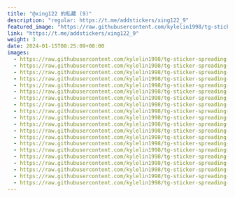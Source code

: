 ```yaml
---
title: "@xing122 的私藏 (9)"
description: "regular: https://t.me/addstickers/xing122_9"
featured_image: "https://raw.githubusercontent.com/kylelin1998/tg-sticker-spreading-worldwide-images/main/img/e0a1b5aa-2ba5-4345-8d10-1e69a8d6b576.jpg"
link: "https://t.me/addstickers/xing122_9"
weight: 3
date: 2024-01-15T08:25:09+08:00
images:
  - https://raw.githubusercontent.com/kylelin1998/tg-sticker-spreading-worldwide-images/main/img/e0a1b5aa-2ba5-4345-8d10-1e69a8d6b576.jpg
  - https://raw.githubusercontent.com/kylelin1998/tg-sticker-spreading-worldwide-images/main/img/c8b2fa7e-adad-4b6f-a040-1fe4531decf4.jpg
  - https://raw.githubusercontent.com/kylelin1998/tg-sticker-spreading-worldwide-images/main/img/6eed0876-77bb-4a12-a067-36cf81aa237d.jpg
  - https://raw.githubusercontent.com/kylelin1998/tg-sticker-spreading-worldwide-images/main/img/a56573b1-8979-4ef4-917e-d0eb0d2a9158.jpg
  - https://raw.githubusercontent.com/kylelin1998/tg-sticker-spreading-worldwide-images/main/img/3ee30f60-29d7-44bc-8aeb-d5c95682c21b.jpg
  - https://raw.githubusercontent.com/kylelin1998/tg-sticker-spreading-worldwide-images/main/img/a8733696-a8c7-43da-a0e6-49c3f7931c91.jpg
  - https://raw.githubusercontent.com/kylelin1998/tg-sticker-spreading-worldwide-images/main/img/9ce0c0bd-e482-447b-9fef-b9596680f046.jpg
  - https://raw.githubusercontent.com/kylelin1998/tg-sticker-spreading-worldwide-images/main/img/c6395edf-c762-47a8-b312-943051b65815.jpg
  - https://raw.githubusercontent.com/kylelin1998/tg-sticker-spreading-worldwide-images/main/img/2b40ec5f-8104-4d0d-963a-28790a8eb3b7.jpg
  - https://raw.githubusercontent.com/kylelin1998/tg-sticker-spreading-worldwide-images/main/img/031178d1-8779-4ad3-9749-3dba5cafa5b1.jpg
  - https://raw.githubusercontent.com/kylelin1998/tg-sticker-spreading-worldwide-images/main/img/1db59551-e2d8-4bbc-a86a-9ecbc6b08318.jpg
  - https://raw.githubusercontent.com/kylelin1998/tg-sticker-spreading-worldwide-images/main/img/e1ec578c-e8a1-428a-85fe-daad08c2b65b.jpg
  - https://raw.githubusercontent.com/kylelin1998/tg-sticker-spreading-worldwide-images/main/img/e6d64a61-7cd7-460f-ad35-95229142dd39.jpg
  - https://raw.githubusercontent.com/kylelin1998/tg-sticker-spreading-worldwide-images/main/img/9b222675-3b58-40ae-acb3-b9b3e606ac68.jpg
  - https://raw.githubusercontent.com/kylelin1998/tg-sticker-spreading-worldwide-images/main/img/db2b7762-619b-4cc4-a604-30dda4884e2a.jpg
  - https://raw.githubusercontent.com/kylelin1998/tg-sticker-spreading-worldwide-images/main/img/c3d7c63e-ca1b-49e9-9a0d-dbaeecbde6fc.jpg
  - https://raw.githubusercontent.com/kylelin1998/tg-sticker-spreading-worldwide-images/main/img/6d0a41a0-8115-4278-a204-82ad556f97c5.jpg
  - https://raw.githubusercontent.com/kylelin1998/tg-sticker-spreading-worldwide-images/main/img/6b5598b6-b2d9-46dc-8224-8b8ddaf29f80.jpg
  - https://raw.githubusercontent.com/kylelin1998/tg-sticker-spreading-worldwide-images/main/img/46360c69-5fa7-4e32-9b08-017e77e49f8c.jpg
  - https://raw.githubusercontent.com/kylelin1998/tg-sticker-spreading-worldwide-images/main/img/57988d3f-8ecd-4912-b024-8d1b32b0671b.jpg
---
```

